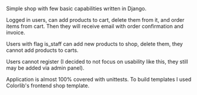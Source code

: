 Simple shop with few basic capabilities written in Django.


Logged in users, can add products to cart, delete them from it, and order items from cart. Then they will receive email with order confirmation and invoice.

Users with flag is_staff can add new products to shop, delete them, they cannot add products to carts.


Users cannot register (I decided to not focus on usability like this, they still may be added via admin panel).

Application is almost 100% covered with unittests.
To build templates I used Colorlib's frontend shop template.
